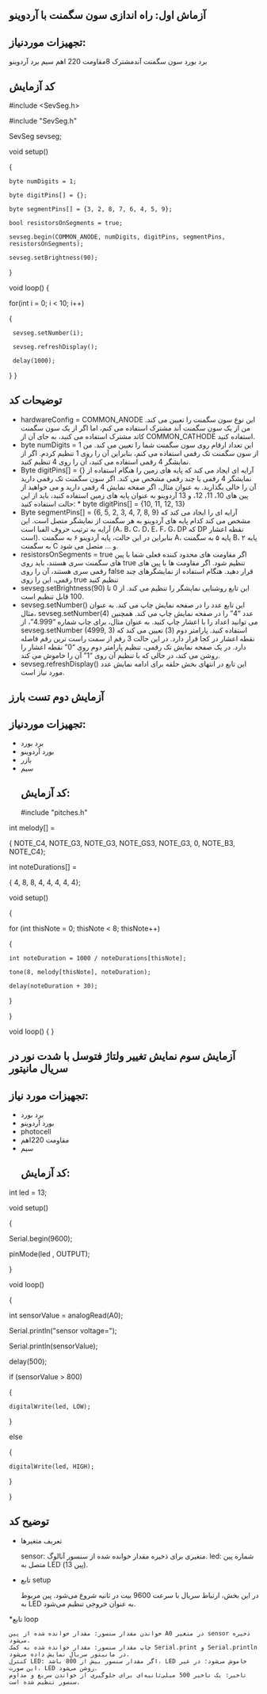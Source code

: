 ## آزماش اول: راه اندازی سون سگمنت با آردوینو
## تجهیزات موردنیاز:
برد بورد
سون سگمنت آندمشترک
8مقاومت 220 اهم
سیم
برد آردوینو
## کد آزمایش
#include <SevSeg.h>

#include "SevSeg.h"

SevSeg sevseg;
 
void setup()

{

    byte numDigits = 1;
    
    byte digitPins[] = {};                                                                                                      
   
    byte segmentPins[] = {3, 2, 8, 7, 6, 4, 5, 9};
    
    bool resistorsOnSegments = true;
   
    sevseg.begin(COMMON_ANODE, numDigits, digitPins, segmentPins, resistorsOnSegments);
   
    sevseg.setBrightness(90);
}
 
void loop()
{ 
  
   for(int i = 0; i < 10; i++)
   
   {
   
     sevseg.setNumber(i);
   
     sevseg.refreshDisplay(); 
    
     delay(1000);
   }
}
## توضیحات کد
 * hardwareConfig = COMMON_ANODE
 این نوع سون سگمنت را تعیین می کند. من از یک سون سگمنت آند مشترک استفاده می کنم، اما اگر از یک سون سگمنت کاتد مشترک استفاده می کنید، به جای آن از COMMON_CATHODE استفاده کنید.
* byte numDigits = 1
 این تعداد ارقام روی سون سگمنت شما را تعیین می کند. من از سون سگمنت تک رقمی استفاده می کنم، بنابراین آن را روی 1 تنظیم کردم. اگر از نمایشگر 4 رقمی استفاده می کنید، آن را روی 4 تنظیم کنید.
* Byte digitPins[] = {}
 آرایه ای ایجاد می کند که پایه های زمین را هنگام استفاده از نمایشگر 4 رقمی یا چند رقمی مشخص می کند. اگر سون سگمنت تک رقمی دارید آن را خالی بگذارید. به عنوان مثال، اگر صفحه نمایش 4 رقمی دارید و می خواهید از پین های 10، 11، 12، و 13 آردوینو به عنوان پایه های زمین استفاده کنید، باید از این حالت استفاده کنید: * byte digitPins[] = {10, 11, 12, 13}
* Byte segmentPins[] = {6, 5, 2, 3, 4, 7, 8, 9} 
 آرایه ای را ایجاد می کند که مشخص می کند کدام پایه های آردوینو به هر سگمنت از نمایشگر متصل است. این آرایه به ترتیب حروف الفبا است (A، B، C، D، E، F، G، DP که DP نقطه اعشار است). بنابراین در این حالت، پایه آردوینو ۶ به سگمنت A، پایه ۵ به سگمنت B، پایه ۲ به سگمنت C و … متصل می شود.
* resistorsOnSegments = true
 اگر مقاومت های محدود کننده فعلی شما با پین های سگمنت سری هستند، باید روی true تنظیم شود. اگر مقاومت ها با پین های رقمی سری هستند، آن را روی false قرار دهید. هنگام استفاده از نمایشگرهای چند رقمی، این را روی true تنظیم کنید
* sevseg.setBrightness(90) 
 این تابع روشنایی نمایشگر را تنظیم می کند. از 0 تا 100 قابل تنظیم است.
* sevseg.setNumber() 
 این تابع عدد را در صفحه نمایش چاپ می کند. به عنوان مثال، sevseg.setNumber(4) عدد “4” را در صفحه نمایش چاپ می کند. همچنین می توانید اعداد را با اعشار چاپ کنید. به عنوان مثال، برای چاپ شماره “4.999”، از sevseg.setNumber (4999, 3) استفاده کنید. پارامتر دوم (3) تعیین می کند که نقطه اعشار در کجا قرار دارد. در این حالت 3 رقم از سمت راست ترین رقم فاصله دارد. در یک صفحه نمایش تک رقمی، تنظیم پارامتر دوم روی “0” نقطه اعشار را روشن می کند، در حالی که با تنظیم آن روی “1” آن را خاموش می کند.
* sevseg.refreshDisplay() 
 این تابع در انتهای بخش حلقه برای ادامه نمایش عدد مورد نیاز است.
## آزمایش دوم تست بارز
## تجهیزات موردنیاز:
* برد بورد
* بورد آردوینو
* بازر
* سیم
  ## کد آزمایش:
  #include "pitches.h"
  
int melody[] =

{  NOTE_C4, NOTE_G3, NOTE_G3, NOTE_GS3, NOTE_G3, 0, NOTE_B3, NOTE_C4};

int noteDurations[] =

{  4, 8, 8, 4, 4, 4, 4, 4};

void setup()

{

  for (int thisNote = 0; thisNote < 8; thisNote++)
  
  {
  
    int noteDuration = 1000 / noteDurations[thisNote];
    
    tone(8, melody[thisNote], noteDuration);
    
    delay(noteDuration + 30);
  
  }
  
}


void loop() {
}
## آزمایش سوم نمایش تغییر ولتاژ فتوسل با شدت نور در سریال مانیتور
## تجهیزات مورد نیاز:
* برد بورد
* بورد آردوینو
* photocell
* مقاومت 220اهم
* سیم
  ## کد آزمایش:
  
int led = 13;

void setup() 

{
  
  Serial.begin(9600);
 
  pinMode(led , OUTPUT);

}

void loop()

{

  int sensorValue = analogRead(A0);
 
  Serial.println("sensor voltage=");
  
  Serial.println(sensorValue);
  
  delay(500);

  if (sensorValue > 800)
  
  {
  
    digitalWrite(led, LOW);
  
  }
 
  else
 
  {
  
    digitalWrite(led, HIGH);
  
  }

}
## توضیح کد
* تعریف متغیرها

    sensor: متغیری برای ذخیره مقدار خوانده شده از سنسور آنالوگ.
    led: شماره پین متصل به LED (پین 13).

* تابع setup

    در این بخش، ارتباط سریال با سرعت 9600 بیت در ثانیه شروع می‌شود.
    پین مربوط به LED به عنوان خروجی تنظیم می‌شود.

*تابع loop

    خواندن مقدار سنسور: مقدار خوانده شده از پین A0 در متغیر sensor ذخیره می‌شود.
    چاپ مقدار سنسور: مقدار خوانده شده به کمک Serial.print و Serial.println در مانیتور سریال نمایش داده می‌شود.
    کنترل LED: اگر مقدار سنسور بیش از 800 باشد، LED خاموش می‌شود؛ در غیر این صورت، LED روشن می‌شود.
    تاخیر: یک تاخیر 500 میلی‌ثانیه‌ای برای جلوگیری از خواندن سریع و مداوم سنسور تنظیم شده است.

 

